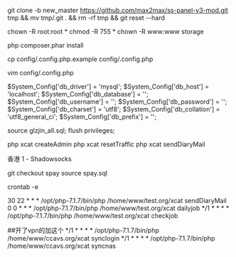 git clone -b new_master https://github.com/max2max/ss-panel-v3-mod.git tmp && mv tmp/.git . && rm -rf tmp && git reset --hard


chown -R root:root *
chmod -R 755 *
chown -R www:www storage

php composer.phar install

cp config/.config.php.example config/.config.php

vim config/.config.php


$System_Config['db_driver'] = 'mysql';
$System_Config['db_host'] = 'localhost';
$System_Config['db_database'] = '';
$System_Config['db_username'] = '';
$System_Config['db_password'] = '';
$System_Config['db_charset'] = 'utf8';
$System_Config['db_collation'] = 'utf8_general_ci';
$System_Config['db_prefix'] = '';


source glzjin_all.sql;
flush privileges;

php xcat createAdmin
php xcat resetTraffic
php xcat sendDiaryMail

香港 1 - Shadowsocks

git checkout spay
source spay.sql

crontab -e

30 22 * * * /opt/php-7.1.7/bin/php /home/www/test.org/xcat sendDiaryMail
0 0 * * * /opt/php-7.1.7/bin/php /home/www/test.org/xcat dailyjob
*/1 * * * * /opt/php-7.1.7/bin/php /home/www/test.org/xcat checkjob

##开了vpn的加这个
*/1 * * * * /opt/php-7.1.7/bin/php /home/www/ccavs.org/xcat synclogin
*/1 * * * * /opt/php-7.1.7/bin/php /home/www/ccavs.org/xcat syncnas
